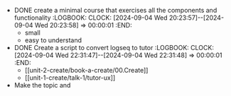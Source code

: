 - DONE create a minimal course that exercises all the components and functionality
  :LOGBOOK:
  CLOCK: [2024-09-04 Wed 20:23:57]--[2024-09-04 Wed 20:23:58] =>  00:00:01
  :END:
	- small
	- easy to understand
- DONE Create a script to convert logseq to tutor
  :LOGBOOK:
  CLOCK: [2024-09-04 Wed 22:31:47]--[2024-09-04 Wed 22:31:48] =>  00:00:01
  :END:
	- [[unit-2-create/book-a-create/00.Create]]
	- [[unit-1-create/talk-1/tutor-ux]]
- Make the topic and